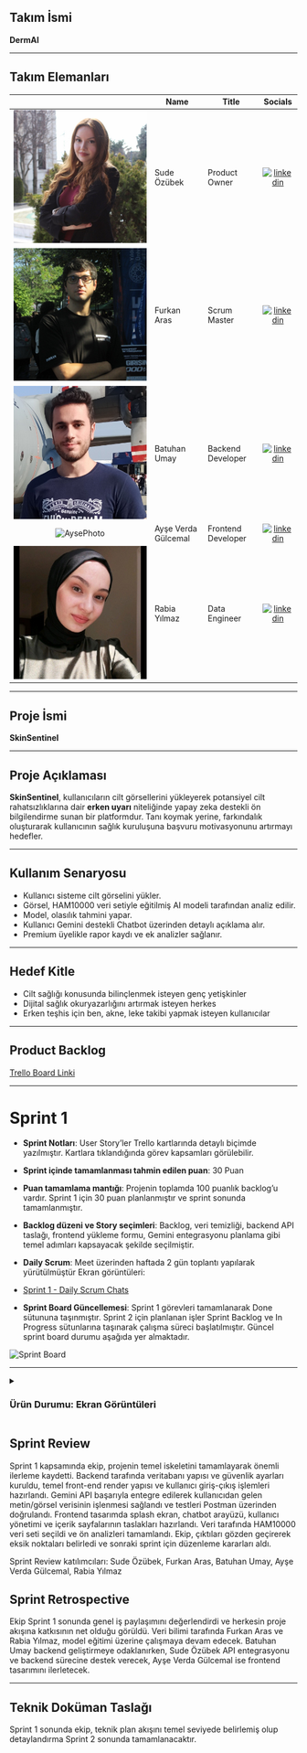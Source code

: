 ## **Takım İsmi**

**DermAI**

---


## **Takım Elemanları**

|    | <div align="center">Name</div>   | <div align="center">Title</div>  | <div align="center">Socials</div>     |
| :-----------: | :---------- | :---------- | :----------: |
| ![SudePhoto](Sude.jpeg) | Sude Özübek | Product Owner | [![linkedin](https://github.com/user-attachments/assets/linkedin-icon.png)](https://www.linkedin.com/in/sudeozubek?utm_source=share&utm_campaign=share_via&utm_content=profile&utm_medium=ios_app ) |
| ![FurkanPhoto](Furkan.jpeg) | Furkan Aras | Scrum Master | [![linkedin](https://github.com/user-attachments/assets/linkedin-icon.png)](linkedin.com/in/furkanarass) |
| ![BatuhanPhoto](Batuhan.jpeg) | Batuhan Umay | Backend Developer | [![linkedin](https://github.com/user-attachments/assets/linkedin-icon.png)](https://www.linkedin.com/in/batuhanumay/) |
| ![AysePhoto](Ayşe.jpeg) | Ayşe Verda Gülcemal | Frontend Developer | [![linkedin](https://github.com/user-attachments/assets/linkedin-icon.png)](https://www.linkedin.com/in/ayse-verda-gulcemal-5ba448249?utm_source=share&utm_campaign=share_via&utm_content=profile&utm_medium=ios_app ) |
| ![RabiaPhoto](Rabia.jpeg) | Rabia Yılmaz | Data Engineer | [![linkedin](https://github.com/user-attachments/assets/linkedin-icon.png)](https://www.linkedin.com/in/rabia-y%C4%B1lmaz-1b1424273/) |

---

## **Proje İsmi**

**SkinSentinel**

---


## **Proje Açıklaması**

**SkinSentinel**, kullanıcıların cilt görsellerini yükleyerek potansiyel cilt rahatsızlıklarına dair **erken uyarı** niteliğinde yapay zeka destekli ön bilgilendirme sunan bir platformdur. Tanı koymak yerine, farkındalık oluşturarak kullanıcının sağlık kuruluşuna başvuru motivasyonunu artırmayı hedefler.

---

## **Kullanım Senaryosu**

- Kullanıcı sisteme cilt görselini yükler.
- Görsel, HAM10000 veri setiyle eğitilmiş AI modeli tarafından analiz edilir.
- Model, olasılık tahmini yapar.
- Kullanıcı Gemini destekli Chatbot üzerinden detaylı açıklama alır.
- Premium üyelikle rapor kaydı ve ek analizler sağlanır.

---

## **Hedef Kitle**

- Cilt sağlığı konusunda bilinçlenmek isteyen genç yetişkinler
- Dijital sağlık okuryazarlığını artırmak isteyen herkes
- Erken teşhis için ben, akne, leke takibi yapmak isteyen kullanıcılar

---

## **Product Backlog**

[Trello Board Linki](https://trello.com/invite/b/6866be4097df812fc254a5cc/ATTI51ebcbd29a28cf54af86b62823427c4fD08A05D6/skinsentinel)


---

# **Sprint 1**

- **Sprint Notları**: User Story’ler Trello kartlarında detaylı biçimde yazılmıştır. Kartlara tıklandığında görev kapsamları görülebilir.

- **Sprint içinde tamamlanması tahmin edilen puan**: 30 Puan

- **Puan tamamlama mantığı**: Projenin toplamda 100 puanlık backlog’u vardır. Sprint 1 için 30 puan planlanmıştır ve sprint sonunda tamamlanmıştır.

- **Backlog düzeni ve Story seçimleri**: Backlog, veri temizliği, backend API taslağı, frontend yükleme formu, Gemini entegrasyonu planlama gibi temel adımları kapsayacak şekilde seçilmiştir.

- **Daily Scrum**: Meet üzerinden haftada 2 gün toplantı yapılarak yürütülmüştür Ekran görüntüleri:
- [Sprint 1 - Daily Scrum Chats](https://imgur.com/a/GJECLl9)

- **Sprint Board Güncellemesi**: Sprint 1 görevleri tamamlanarak Done sütununa taşınmıştır. Sprint 2 için planlanan işler Sprint Backlog ve In Progress sütunlarına taşınarak çalışma süreci başlatılmıştır. Güncel sprint board durumu aşağıda yer almaktadır.
  
![Sprint Board](https://github.com/user-attachments/assets/your-sprint-board.png)

---

<details> <summary><h3>Ürün Durumu: Ekran Görüntüleri</h3></summary>
  
  ![Ürün Görseli](1.jpg)
  ![Ürün Görseli](2.jpg)
  ![Ürün Görseli](3.jpg)
  ![Ürün Görseli](4.jpg)

  </details>

## **Sprint Review**

Sprint 1 kapsamında ekip, projenin temel iskeletini tamamlayarak önemli ilerleme kaydetti.
Backend tarafında veritabanı yapısı ve güvenlik ayarları kuruldu, temel front-end render yapısı ve kullanıcı giriş-çıkış işlemleri hazırlandı. Gemini API başarıyla entegre edilerek kullanıcıdan gelen metin/görsel verisinin işlenmesi sağlandı ve testleri Postman üzerinden doğrulandı.
Frontend tasarımda splash ekran, chatbot arayüzü, kullanıcı yönetimi ve içerik sayfalarının taslakları hazırlandı. Veri tarafında HAM10000 veri seti seçildi ve ön analizleri tamamlandı.
Ekip, çıktıları gözden geçirerek eksik noktaları belirledi ve sonraki sprint için düzenleme kararları aldı.
 
Sprint Review katılımcıları: Sude Özübek, Furkan Aras, Batuhan Umay, Ayşe Verda Gülcemal, Rabia Yılmaz


## Sprint Retrospective

Ekip Sprint 1 sonunda genel iş paylaşımını değerlendirdi ve herkesin proje akışına katkısının net olduğu görüldü. Veri bilimi tarafında Furkan Aras ve Rabia Yılmaz, model eğitimi üzerine çalışmaya devam edecek. Batuhan Umay backend geliştirmeye odaklanırken, Sude Özübek API entegrasyonu ve backend sürecine destek verecek, Ayşe Verda Gülcemal ise frontend tasarımını ilerletecek.

---

## Teknik Doküman Taslağı
Sprint 1 sonunda ekip, teknik plan akışını temel seviyede belirlemiş olup detaylandırma Sprint 2 sonunda tamamlanacaktır.
